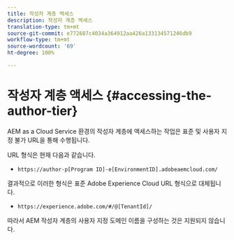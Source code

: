 ```yaml
---
title: 작성자 계층 액세스
description: 작성자 계층 액세스
translation-type: tm+mt
source-git-commit: e772687c4034a364912aa426a133134571246db9
workflow-type: tm+mt
source-wordcount: '69'
ht-degree: 100%

---
```



# 작성자 계층 액세스 {#accessing-the-author-tier}

AEM as a Cloud Service 환경의 작성자 계층에 액세스하는 작업은 표준 및 사용자 지정 불가 URL을 통해 수행됩니다.

URL 형식은 현재 다음과 같습니다.

* `https://author-p[Program ID]-e[EnvironmentID].adobeaemcloud.com/`

결과적으로 이러한 형식은 표준 Adobe Experience Cloud URL 형식으로 대체됩니다.

* `https://experience.adobe.com/#/@[TenantId]/`

따라서 AEM 작성자 계층의 사용자 지정 도메인 이름을 구성하는 것은 지원되지 않습니다.
